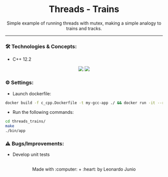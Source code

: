 <h1 align="center">Threads - Trains</h1>

<p align="center">Simple example of running threads with mutex, making a simple analogy to trains and tracks.</p>

<hr> 

### :hammer_and_wrench: Technologies & Concepts:

* C++ 12.2

<div align="center" style="display: inline_block">
	<img src="https://img.shields.io/static/v1?label=Cpp&message=v12.2&color=F34B7D&style=flat"/>
	<img src="https://img.shields.io/static/v1?label=license&message=MIT&color=green&style=flat"/>
</div>

### :gear: Settings:

* Launch dockerfile:
```bash
docker build -f c_cpp.Dockerfile -t my-gcc-app ./ && docker run -it --rm -v ./:/App my-gcc-app
```

* Run the following commands:
```bash
cd threads_trains/
make
./bin/app 
```

### :warning: Bugs/Improvements:

* Develop unit tests

##

<div align="center">
	<p>Made with :computer: + :heart: by Leonardo Junio</p>
</div>
